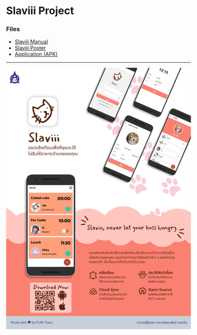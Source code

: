 # Slaviii Project

### Files
- [Slaviii Manual](Slaviii%20Manual.pdf)
- [Slaviii Poster](Slaviii%20Poster%20A2.pdf)
- [Application (APK)](slaviii-1.0.0.apk)

---
![poster](Slaviii%20Poster%20A2.png)
